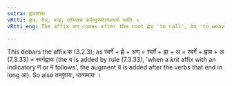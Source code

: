```yaml
---
sutra: ह्वावामश्च
vRtti: ह्वेञ्, वेञ्, माङ्, एतेभ्यश्च कर्मण्युपपदेऽण्प्रत्ययो भवति ॥
vRtti_eng: The affix अण् comes after the root ह्वेञ् 'to call', वेञ् 'to weave', माङ् 'to measure', when the object is in composition with it.

---
```

This debars the affix  क (3.2.3); as स्वर्गे + ह्वे + अण् = स्वर्गे + ह्वा + अ = स्वर्गे + ह्वाय + अ (7.3.33) = स्वर्गह्वायः (the य is added by rule (7.3.33), 'when a _krit_ affix with an indicatory ण or म follows', the augment य is added after the verbs that end in long आ). So also तन्तुवायः, धान्यमायः ।